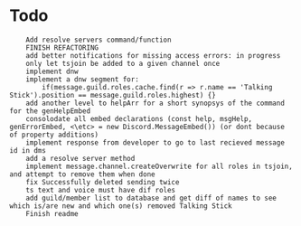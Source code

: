 # Todo
        Add resolve servers command/function
        FINISH REFACTORING
        add better notifications for missing access errors: in progress
        only let tsjoin be added to a given channel once
        implement dnw
        implement a dnw segment for:
            if(message.guild.roles.cache.find(r => r.name == 'Talking Stick').position == message.guild.roles.highest) {}
        add another level to helpArr for a short synopsys of the command for the genHelpEmbed
        consolodate all embed declarations (const help, msgHelp, genErrorEmbed, <\etc> = new Discord.MessageEmbed()) (or dont because of property additions)
        implement response from developer to go to last recieved message id in dms
        add a resolve server method
        implement message.channel.createOverwrite for all roles in tsjoin, and attempt to remove them when done
        fix Successfully deleted sending twice
        ts text and voice must have dif roles
        add guild/member list to database and get diff of names to see which is/are new and which one(s) removed Talking Stick
        Finish readme
